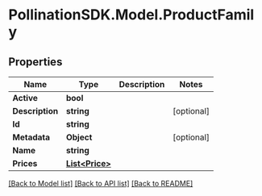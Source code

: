 
# PollinationSDK.Model.ProductFamily

## Properties

Name | Type | Description | Notes
------------ | ------------- | ------------- | -------------
**Active** | **bool** |  | 
**Description** | **string** |  | [optional] 
**Id** | **string** |  | 
**Metadata** | **Object** |  | [optional] 
**Name** | **string** |  | 
**Prices** | [**List&lt;Price&gt;**](Price.md) |  | 

[[Back to Model list]](../README.md#documentation-for-models)
[[Back to API list]](../README.md#documentation-for-api-endpoints)
[[Back to README]](../README.md)

